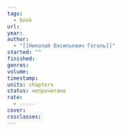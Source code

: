 ```yaml
---
tags:
  - book
url: 
year: 
author:
  - "[[Николай Васильевич Гоголь]]"
started: ""
finished: 
genres: 
volume: 
timestamp: 
units: chapters
status: непрочитано
rate:
  - ☆☆☆☆☆
cover: 
cssclasses:
---
```

